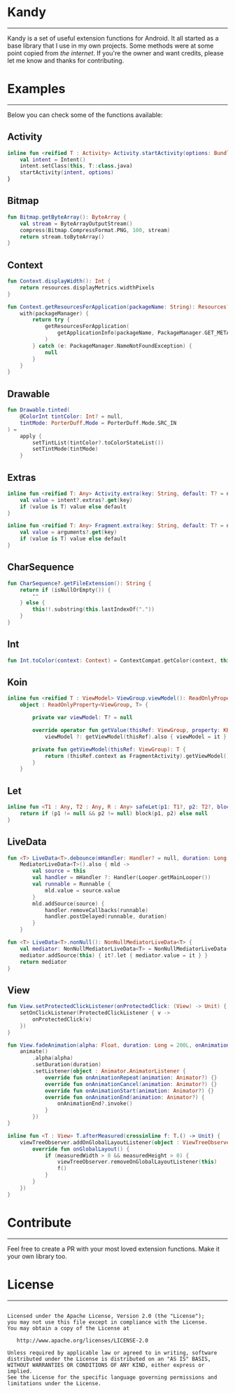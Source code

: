 # Kandy
-------

Kandy is a set of useful extension functions for Android.
It all started as a base library that I use in my own projects.
Some methods were at some point copied from _the internet_. If you're the owner and want credits, please let me know and thanks for contributing.


# Examples
-------

Below you can check some of the functions available:

## Activity
```kotlin
inline fun <reified T : Activity> Activity.startActivity(options: Bundle? = null) {
    val intent = Intent()
    intent.setClass(this, T::class.java)
    startActivity(intent, options)
}
```

## Bitmap
```kotlin
fun Bitmap.getByteArray(): ByteArray {
    val stream = ByteArrayOutputStream()
    compress(Bitmap.CompressFormat.PNG, 100, stream)
    return stream.toByteArray()
}
```

## Context
```kotlin
fun Context.displayWidth(): Int {
    return resources.displayMetrics.widthPixels
}
```
```kotlin
fun Context.getResourcesForApplication(packageName: String): Resources? {
    with(packageManager) {
        return try {
            getResourcesForApplication(
                getApplicationInfo(packageName, PackageManager.GET_META_DATA)
            )
        } catch (e: PackageManager.NameNotFoundException) {
            null
        }
    }
}
```

## Drawable
```kotlin
fun Drawable.tinted(
    @ColorInt tintColor: Int? = null,
    tintMode: PorterDuff.Mode = PorterDuff.Mode.SRC_IN
) =
    apply {
        setTintList(tintColor?.toColorStateList())
        setTintMode(tintMode)
    }
```

## Extras
```kotlin
inline fun <reified T: Any> Activity.extra(key: String, default: T? = null) = lazy {
    val value = intent?.extras?.get(key)
    if (value is T) value else default
}
```
```kotlin
inline fun <reified T: Any> Fragment.extra(key: String, default: T? = null) = lazy {
    val value = arguments?.get(key)
    if (value is T) value else default
}
```

## CharSequence
```kotlin
fun CharSequence?.getFileExtension(): String {
    return if (isNullOrEmpty()) {
        ""
    } else {
        this!!.substring(this.lastIndexOf("."))
    }
}
```

## Int
```kotlin
fun Int.toColor(context: Context) = ContextCompat.getColor(context, this)
```

## Koin
```kotlin
inline fun <reified T : ViewModel> ViewGroup.viewModel(): ReadOnlyProperty<ViewGroup, T> =
    object : ReadOnlyProperty<ViewGroup, T> {

        private var viewModel: T? = null

        override operator fun getValue(thisRef: ViewGroup, property: KProperty<*>): T =
            viewModel ?: getViewModel(thisRef).also { viewModel = it }

        private fun getViewModel(thisRef: ViewGroup): T {
            return (thisRef.context as FragmentActivity).getViewModel()
        }
    }
```

## Let
```kotlin
inline fun <T1 : Any, T2 : Any, R : Any> safeLet(p1: T1?, p2: T2?, block: (T1, T2) -> R?): R? {
    return if (p1 != null && p2 != null) block(p1, p2) else null
}
```

## LiveData
```kotlin
fun <T> LiveData<T>.debounce(mHandler: Handler? = null, duration: Long = 250L) =
    MediatorLiveData<T>().also { mld ->
        val source = this
        val handler = mHandler ?: Handler(Looper.getMainLooper())
        val runnable = Runnable {
            mld.value = source.value
        }
        mld.addSource(source) {
            handler.removeCallbacks(runnable)
            handler.postDelayed(runnable, duration)
        }
    }
```
```kotlin
fun <T> LiveData<T>.nonNull(): NonNullMediatorLiveData<T> {
    val mediator: NonNullMediatorLiveData<T> = NonNullMediatorLiveData()
    mediator.addSource(this) { it?.let { mediator.value = it } }
    return mediator
}
```

## View
```kotlin
fun View.setProtectedClickListener(onProtectedClick: (View) -> Unit) {
    setOnClickListener(ProtectedClickListener { v ->
        onProtectedClick(v)
    })
}
```
```kotlin
fun View.fadeAnimation(alpha: Float, duration: Long = 200L, onAnimationEnd: (() -> Unit)? = null) {
    animate()
        .alpha(alpha)
        .setDuration(duration)
        .setListener(object : Animator.AnimatorListener {
            override fun onAnimationRepeat(animation: Animator?) {}
            override fun onAnimationCancel(animation: Animator?) {}
            override fun onAnimationStart(animation: Animator?) {}
            override fun onAnimationEnd(animation: Animator?) {
                onAnimationEnd?.invoke()
            }
        })
}
```
```kotlin
inline fun <T : View> T.afterMeasured(crossinline f: T.() -> Unit) {
    viewTreeObserver.addOnGlobalLayoutListener(object : ViewTreeObserver.OnGlobalLayoutListener {
        override fun onGlobalLayout() {
            if (measuredWidth > 0 && measuredHeight > 0) {
                viewTreeObserver.removeOnGlobalLayoutListener(this)
                f()
            }
        }
    })
}
```

# Contribute
-------

Feel free to create a PR with your most loved extension functions. Make it your own library too.

# License
-------

```

Licensed under the Apache License, Version 2.0 (the "License");
you may not use this file except in compliance with the License.
You may obtain a copy of the License at

   http://www.apache.org/licenses/LICENSE-2.0

Unless required by applicable law or agreed to in writing, software
distributed under the License is distributed on an "AS IS" BASIS,
WITHOUT WARRANTIES OR CONDITIONS OF ANY KIND, either express or implied.
See the License for the specific language governing permissions and
limitations under the License.
```